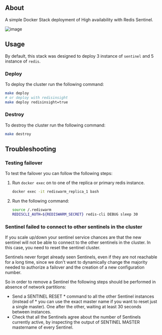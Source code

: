 ## About

A simple Docker Stack deployment of High availability with Redis Sentinel.

![image](https://github.com/rediswarm/stack/assets/4363857/5c3be12b-014b-471b-8ffe-37770194456f)

## Usage

By default, this stack was designed to deploy 3 instance of `sentinel` and 5 instance of `redis`.

### Deploy

To deploy the cluster run the following command:

```bash
make deploy
# or deploy with redisinsight
make deploy redisinsight=true
```

### Destroy

To destroy the cluster run the following command:

```bash
make destroy
```

## Troubleshooting

### Testing failover

To test the failover you can follow the following steps:

1. Run `docker exec` on to one of the replica or primary redis instance.
   ```bash
   docker exec -it rediswarm_replica_1 bash
   ```
2. Run the following command:
    ```bash
    source /.rediswarm
    REDISCLI_AUTH=${REDISWARM_SECRET} redis-cli DEBUG sleep 30
    ```

### Sentinel failed to connect to other sentinels in the cluster

If you scale up/down your sentinel service chances are that the new sentinel will not be able to connect to the other sentinels in the cluster. In this case, you need to reset the sentinel cluster.

Sentinels never forget already seen Sentinels, even if they are not reachable for a long time, since we don't want to dynamically change the majority needed to authorize a failover and the creation of a new configuration number.

So in order to remove a Sentinel the following steps should be performed in absence of network partitions:

- Send a SENTINEL RESET * command to all the other Sentinel instances (instead of * you can use the exact master name if you want to reset just a single master). One after the other, waiting at least 30 seconds between instances.
- Check that all the Sentinels agree about the number of Sentinels currently active, by inspecting the output of SENTINEL MASTER mastername of every Sentinel.
